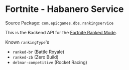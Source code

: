 # Fortnite - Habanero Service

Source Package: `com.epicgames.dbs.rankingservice`

This is the Backend API for the [Fortnite Ranked Mode](https://www.fortnite.com/news/fortnite-ranked-play-is-coming-to-battle-royale-and-zero-build).

Known `rankingType`'s

- `ranked-br` (Battle Royale)
- `ranked-zb` (Zero Build)
- `delmar-competitive` (Rocket Racing)
